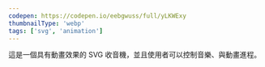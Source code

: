 ```yaml
---
codepen: https://codepen.io/eebgwuss/full/yLKWExy
thumbnailType: 'webp'
tags: ['svg', 'animation']
---
```


這是一個具有動畫效果的 SVG 收音機，並且使用者可以控制音樂、與動畫進程。
